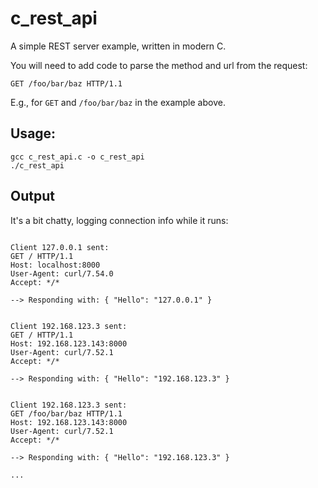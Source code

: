 # c_rest_api

A simple REST server example, written in modern C.

You will need to add code to parse the method and url from the request:

```
GET /foo/bar/baz HTTP/1.1
```

E.g., for `GET` and `/foo/bar/baz` in the example above.

## Usage:

```
gcc c_rest_api.c -o c_rest_api
./c_rest_api
```

## Output

It's a bit chatty, logging connection info while it runs:

```

Client 127.0.0.1 sent:
GET / HTTP/1.1
Host: localhost:8000
User-Agent: curl/7.54.0
Accept: */*

--> Responding with: { "Hello": "127.0.0.1" }


Client 192.168.123.3 sent:
GET / HTTP/1.1
Host: 192.168.123.143:8000
User-Agent: curl/7.52.1
Accept: */*

--> Responding with: { "Hello": "192.168.123.3" }


Client 192.168.123.3 sent:
GET /foo/bar/baz HTTP/1.1
Host: 192.168.123.143:8000
User-Agent: curl/7.52.1
Accept: */*

--> Responding with: { "Hello": "192.168.123.3" }

...
```
